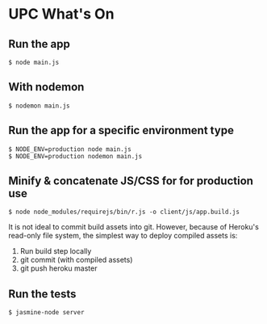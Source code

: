 # UPC What's On

## Run the app

	$ node main.js

## With nodemon

	$ nodemon main.js

## Run the app for a specific environment type

	$ NODE_ENV=production node main.js
	$ NODE_ENV=production nodemon main.js


## Minify & concatenate JS/CSS for for production use

	$ node node_modules/requirejs/bin/r.js -o client/js/app.build.js

It is not ideal to commit build assets into git. However, because of Heroku's read-only file system, the simplest way to deploy compiled assets is:

1. Run build step locally
2. git commit (with compiled assets)
3. git push heroku master


## Run the tests

	$ jasmine-node server
